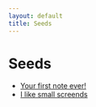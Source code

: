 ```yaml
---
layout: default
title: Seeds
---
```


# Seeds

* [Your first note ever!](first-post.md)
* [I like small screends](second-post.md)
